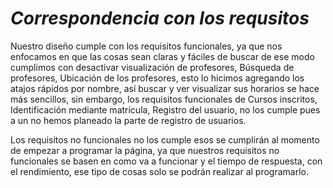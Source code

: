 # *Correspondencia con los requsitos*

Nuestro diseño cumple con los requisitos funcionales, ya que nos enfocamos en que las cosas sean claras y fáciles de buscar de ese modo cumplimos con desactivar visualización de profesores, Búsqueda de profesores, Ubicación de los profesores, esto lo hicimos agregando los atajos rápidos por nombre, así buscar y ver visualizar sus horarios se hace más sencillos, sin embargo, los requisitos funcionales de Cursos inscritos, Identificación mediante matrícula, Registro del usuario, no los cumple pues a un no hemos planeado la parte de registro de usuarios.

Los requisitos no funcionales no los cumple esos se cumplirán al momento de empezar a programar la página, ya que nuestros requisitos no funcionales se basen en como va a funcionar y el tiempo de respuesta, con el rendimiento, ese tipo de cosas solo se podrán realizar al programarlo.


